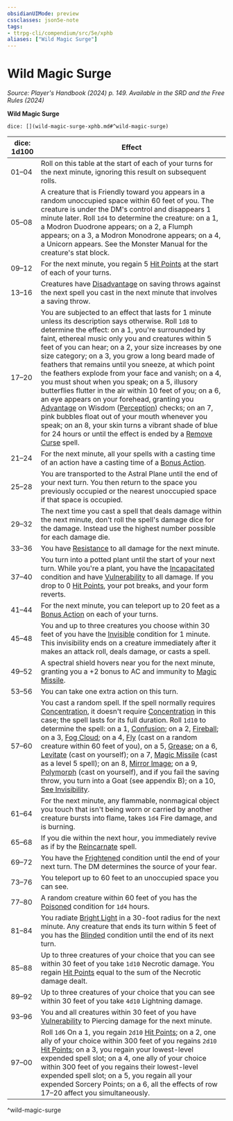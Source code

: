 ```yaml
---
obsidianUIMode: preview
cssclasses: json5e-note
tags:
- ttrpg-cli/compendium/src/5e/xphb
aliases: ["Wild Magic Surge"]
---
```

# Wild Magic Surge
*Source: Player's Handbook (2024) p. 149. Available in the <span title='Systems Reference Document (5.2)'>SRD</span> and the Free Rules (2024)* 

**Wild Magic Surge**

`dice: [](wild-magic-surge-xphb.md#^wild-magic-surge)`

| dice: 1d100 | Effect |
|-------------|--------|
| 01–04 | Roll on this table at the start of each of your turns for the next minute, ignoring this result on subsequent rolls. |
| 05–08 | A creature that is Friendly toward you appears in a random unoccupied space within 60 feet of you. The creature is under the DM's control and disappears 1 minute later. Roll `1d4` to determine the creature: on a 1, a Modron Duodrone appears; on a 2, a Flumph appears; on a 3, a Modron Monodrone appears; on a 4, a Unicorn appears. See the Monster Manual for the creature's stat block. |
| 09–12 | For the next minute, you regain 5 [Hit Points](2-Mechanics/CLI/rules/variant-rules/hit-points-xphb.md) at the start of each of your turns. |
| 13–16 | Creatures have [Disadvantage](2-Mechanics/CLI/rules/variant-rules/disadvantage-xphb.md) on saving throws against the next spell you cast in the next minute that involves a saving throw. |
| 17–20 | You are subjected to an effect that lasts for 1 minute unless its description says otherwise. Roll `1d8` to determine the effect: on a 1, you're surrounded by faint, ethereal music only you and creatures within 5 feet of you can hear; on a 2, your size increases by one size category; on a 3, you grow a long beard made of feathers that remains until you sneeze, at which point the feathers explode from your face and vanish; on a 4, you must shout when you speak; on a 5, illusory butterflies flutter in the air within 10 feet of you; on a 6, an eye appears on your forehead, granting you [Advantage](2-Mechanics/CLI/rules/variant-rules/advantage-xphb.md) on Wisdom ([Perception](2-Mechanics/CLI/rules/skills.md#Perception)) checks; on an 7, pink bubbles float out of your mouth whenever you speak; on an 8, your skin turns a vibrant shade of blue for 24 hours or until the effect is ended by a [Remove Curse](2-Mechanics/CLI/spells/remove-curse-xphb.md) spell. |
| 21–24 | For the next minute, all your spells with a casting time of an action have a casting time of a [Bonus Action](2-Mechanics/CLI/rules/variant-rules/bonus-action-xphb.md). |
| 25–28 | You are transported to the Astral Plane until the end of your next turn. You then return to the space you previously occupied or the nearest unoccupied space if that space is occupied. |
| 29–32 | The next time you cast a spell that deals damage within the next minute, don't roll the spell's damage dice for the damage. Instead use the highest number possible for each damage die. |
| 33–36 | You have [Resistance](2-Mechanics/CLI/rules/variant-rules/resistance-xphb.md) to all damage for the next minute. |
| 37–40 | You turn into a potted plant until the start of your next turn. While you're a plant, you have the [Incapacitated](2-Mechanics/CLI/rules/conditions.md#Incapacitated) condition and have [Vulnerability](2-Mechanics/CLI/rules/variant-rules/vulnerability-xphb.md) to all damage. If you drop to 0 [Hit Points](2-Mechanics/CLI/rules/variant-rules/hit-points-xphb.md), your pot breaks, and your form reverts. |
| 41–44 | For the next minute, you can teleport up to 20 feet as a [Bonus Action](2-Mechanics/CLI/rules/variant-rules/bonus-action-xphb.md) on each of your turns. |
| 45–48 | You and up to three creatures you choose within 30 feet of you have the [Invisible](2-Mechanics/CLI/rules/conditions.md#Invisible) condition for 1 minute. This invisibility ends on a creature immediately after it makes an attack roll, deals damage, or casts a spell. |
| 49–52 | A spectral shield hovers near you for the next minute, granting you a +2 bonus to AC and immunity to [Magic Missile](2-Mechanics/CLI/spells/magic-missile-xphb.md). |
| 53–56 | You can take one extra action on this turn. |
| 57–60 | You cast a random spell. If the spell normally requires [Concentration](2-Mechanics/CLI/rules/conditions.md#Concentration), it doesn't require [Concentration](2-Mechanics/CLI/rules/conditions.md#Concentration) in this case; the spell lasts for its full duration. Roll `1d10` to determine the spell: on a 1, [Confusion](2-Mechanics/CLI/spells/confusion-xphb.md); on a 2, [Fireball](2-Mechanics/CLI/spells/fireball-xphb.md); on a 3, [Fog Cloud](2-Mechanics/CLI/spells/fog-cloud-xphb.md); on a 4, [Fly](2-Mechanics/CLI/spells/fly-xphb.md) (cast on a random creature within 60 feet of you), on a 5, [Grease](2-Mechanics/CLI/spells/grease-xphb.md); on a 6, [Levitate](2-Mechanics/CLI/spells/levitate-xphb.md) (cast on yourself); on a 7, [Magic Missile](2-Mechanics/CLI/spells/magic-missile-xphb.md) (cast as a level 5 spell); on an 8, [Mirror Image](2-Mechanics/CLI/spells/mirror-image-xphb.md); on a 9, [Polymorph](2-Mechanics/CLI/spells/polymorph-xphb.md) (cast on yourself), and if you fail the saving throw, you turn into a Goat (see appendix B); on a 10, [See Invisibility](2-Mechanics/CLI/spells/see-invisibility-xphb.md). |
| 61–64 | For the next minute, any flammable, nonmagical object you touch that isn't being worn or carried by another creature bursts into flame, takes `1d4` Fire damage, and is burning. |
| 65–68 | If you die within the next hour, you immediately revive as if by the [Reincarnate](2-Mechanics/CLI/spells/reincarnate-xphb.md) spell. |
| 69–72 | You have the [Frightened](2-Mechanics/CLI/rules/conditions.md#Frightened) condition until the end of your next turn. The DM determines the source of your fear. |
| 73–76 | You teleport up to 60 feet to an unoccupied space you can see. |
| 77–80 | A random creature within 60 feet of you has the [Poisoned](2-Mechanics/CLI/rules/conditions.md#Poisoned) condition for `1d4` hours. |
| 81–84 | You radiate [Bright Light](2-Mechanics/CLI/rules/variant-rules/bright-light-xphb.md) in a 30-foot radius for the next minute. Any creature that ends its turn within 5 feet of you has the [Blinded](2-Mechanics/CLI/rules/conditions.md#Blinded) condition until the end of its next turn. |
| 85–88 | Up to three creatures of your choice that you can see within 30 feet of you take `1d10` Necrotic damage. You regain [Hit Points](2-Mechanics/CLI/rules/variant-rules/hit-points-xphb.md) equal to the sum of the Necrotic damage dealt. |
| 89–92 | Up to three creatures of your choice that you can see within 30 feet of you take `4d10` Lightning damage. |
| 93–96 | You and all creatures within 30 feet of you have [Vulnerability](2-Mechanics/CLI/rules/variant-rules/vulnerability-xphb.md) to Piercing damage for the next minute. |
| 97–00 | Roll `1d6` On a 1, you regain `2d10` [Hit Points](2-Mechanics/CLI/rules/variant-rules/hit-points-xphb.md); on a 2, one ally of your choice within 300 feet of you regains `2d10` [Hit Points](2-Mechanics/CLI/rules/variant-rules/hit-points-xphb.md); on a 3, you regain your lowest-level expended spell slot; on a 4, one ally of your choice within 300 feet of you regains their lowest-level expended spell slot; on a 5, you regain all your expended Sorcery Points; on a 6, all the effects of row 17–20 affect you simultaneously. |
^wild-magic-surge